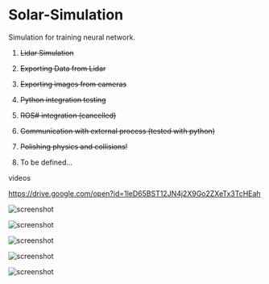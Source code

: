 # Solar-Simulation

Simulation for training neural network. 

1) ~~Lidar Simulation~~
2) ~~Exporting Data from Lidar~~
3) ~~Exporting images from cameras~~
4)  ~~Python integration testing~~
5)  ~~ROS# integration (cancelled)~~
6) ~~Communication with external process (tested with python)~~
7) ~~Polishing physics and collisions!~~

8) To be defined...

videos

https://drive.google.com/open?id=1leD65BST12JN4j2X9Go2ZXeTx3TcHEah

![screenshot](https://imgur.com/BEpCDMO "Some beta screenshots")

![screenshot](https://imgur.com/wgf0Kob "Some beta screenshots")

![screenshot](https://imgur.com/HXP36VK "Some beta screenshots")

![screenshot](https://imgur.com/1OVTk6c "Some beta screenshots")

![screenshot](https://imgur.com/aY9pLYL "Some beta screenshots")
